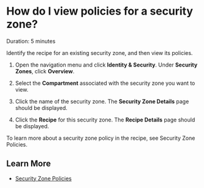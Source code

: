 # How do I view policies for a security zone?
Duration: 5 minutes

Identify the recipe for an existing security zone, and then view its policies.

1. Open the navigation menu and click <b>Identity & Security</b>. Under <b>Security Zones</b>, click <b>Overview</b>.
2. Select the <b>Compartment</b> associated with the security zone you want to view.
3. Click the name of the security zone. The <b>Security Zone Details</b> page should be displayed.

4. Click the <b>Recipe</b> for this security zone. The <b>Recipe Details</b> page should be displayed.

To learn more about a security zone policy in the recipe, see Security Zone Policies.

## Learn More

* [Security Zone Policies](https://docs.oracle.com/en-us/iaas/security-zone/using/security-zone-policies.htm#security-zone-policies)


